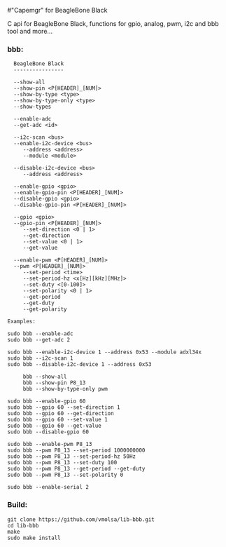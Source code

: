 #"Capemgr" for BeagleBone Black

C api for BeagleBone Black, functions for gpio, analog, pwm, i2c and bbb tool and more...

### bbb:
                                                                   
      BeagleBone Black                                                
      ----------------                                                
                                                                      
      --show-all                                                      
      --show-pin <P[HEADER]_[NUM]>                                    
      --show-by-type <type>                                           
      --show-by-type-only <type>                                      
      --show-types                                                    
                                                                      
      --enable-adc                                                    
      --get-adc <id>                                                  
                                                                      
      --i2c-scan <bus>                                                
      --enable-i2c-device <bus>                                       
         --address <address>                                          
         --module <module>                                            
                                                                      
      --disable-i2c-device <bus>                                      
         --address <address>                                          
                                                                      
      --enable-gpio <gpio>                                            
      --enable-gpio-pin <P[HEADER]_[NUM]>                             
      --disable-gpio <gpio>                                           
      --disable-gpio-pin <P[HEADER]_[NUM]>                            
                                                                      
      --gpio <gpio>                                                   
      --gpio-pin <P[HEADER]_[NUM]>                                    
         --set-direction <0 | 1>                                      
         --get-direction                                              
         --set-value <0 | 1>                                          
         --get-value                                                  
                                                                      
      --enable-pwm <P[HEADER]_[NUM]>                                  
      --pwm <P[HEADER]_[NUM]>                                         
         --set-period <time>                                          
         --set-period-hz <x[Hz][kHz][MHz]>                            
         --set-duty <[0-100]>                                         
         --set-polarity <0 | 1>                                       
         --get-period                                                 
         --get-duty                                                   
         --get-polarity                                               
                                                                      
    Examples:                                                         
                                                                      
    sudo bbb --enable-adc                                             
    sudo bbb --get-adc 2                                              
                                                                      
    sudo bbb --enable-i2c-device 1 --address 0x53 --module adxl34x    
    sudo bbb --i2c-scan 1                                             
    sudo bbb --disable-i2c-device 1 --address 0x53                    
                                                                      
         bbb --show-all                                               
         bbb --show-pin P8_13                                         
         bbb --show-by-type-only pwm                                  
                                                                      
    sudo bbb --enable-gpio 60                                         
    sudo bbb --gpio 60 --set-direction 1                              
    sudo bbb --gpio 60 --get-direction                                
    sudo bbb --gpio 60 --set-value 1                                  
    sudo bbb --gpio 60 --get-value                                    
    sudo bbb --disable-gpio 60                                        
                                                                      
    sudo bbb --enable-pwm P8_13                                       
    sudo bbb --pwm P8_13 --set-period 1000000000                      
    sudo bbb --pwm P8_13 --set-period-hz 50Hz                         
    sudo bbb --pwm P8_13 --set-duty 100                               
    sudo bbb --pwm P8_13 --get-period --get-duty                      
    sudo bbb --pwm P8_13 --set-polarity 0 

    sudo bbb --enable-serial 2

### Build:
    
    git clone https://github.com/vmolsa/lib-bbb.git
    cd lib-bbb
    make
    sudo make install
    
